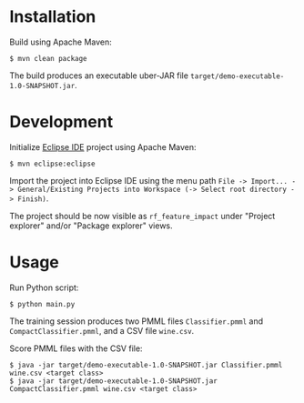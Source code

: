 # Installation #

Build using Apache Maven:

```
$ mvn clean package
```

The build produces an executable uber-JAR file `target/demo-executable-1.0-SNAPSHOT.jar`.

# Development #

Initialize [Eclipse IDE](https://www.eclipse.org/ide/) project using Apache Maven:

```
$ mvn eclipse:eclipse
```

Import the project into Eclipse IDE using the menu path `File -> Import... -> General/Existing Projects into Workspace (-> Select root directory -> Finish)`.

The project should be now visible as `rf_feature_impact` under "Project explorer" and/or "Package explorer" views.

# Usage #

Run Python script:

```
$ python main.py
```

The training session produces two PMML files `Classifier.pmml` and `CompactClassifier.pmml`, and a CSV file `wine.csv`.

Score PMML files with the CSV file:

```
$ java -jar target/demo-executable-1.0-SNAPSHOT.jar Classifier.pmml wine.csv <target class>
$ java -jar target/demo-executable-1.0-SNAPSHOT.jar CompactClassifier.pmml wine.csv <target class>
```